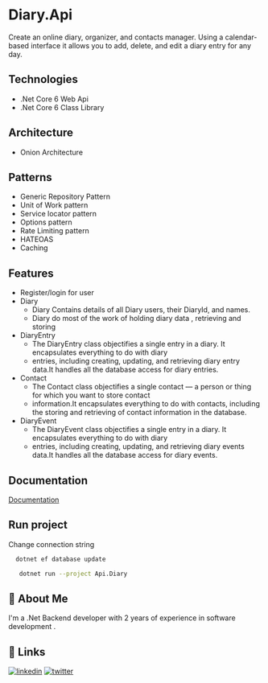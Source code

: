 
# Diary.Api

Create an online diary, organizer, and contacts manager. Using a calendar-based interface it allows
you to add, delete, and edit a diary entry for any day. 

## Technologies

* .Net Core 6 Web Api 
* .Net Core 6  Class Library



## Architecture 

* Onion Architecture
## Patterns

* Generic Repository Pattern
* Unit of Work pattern
* Service locator pattern 
* Options pattern
* Rate Limiting pattern
* HATEOAS 
* Caching 
## Features

- Register/login for user
- Diary
    *  Diary Contains details of all  Diary users, their DiaryId, and names.
    *  Diary do most of the work of holding diary data , retrieving and storing
- DiaryEntry
    * The DiaryEntry class objectifies a single entry in a diary. It encapsulates everything to do with diary
    * entries, including creating, updating, and retrieving diary entry data.It handles all the database access for diary entries.
- Contact
    * The Contact class objectifies a single contact — a person or thing for which you want to store contact
    * information.It encapsulates everything to do with contacts, including the storing and retrieving of contact information in the database.
- DiaryEvent
    * The DiaryEvent class objectifies a single entry in a diary. It encapsulates everything to do with diary
    * entries, including creating, updating, and retrieving diary events data.It handles all the database access for diary events.


## Documentation

[Documentation](https://documenter.getpostman.com/view/15522322/2s8Z6vYE87)



##  Run project

Change connection string 

```bash
  dotnet ef database update
```

```bash
   dotnet run --project Api.Diary
```


## 🚀 About Me
I'm a .Net Backend developer with 2 years of experience in software development .


## 🔗 Links
[![linkedin](https://img.shields.io/badge/linkedin-0A66C2?style=for-the-badge&logo=linkedin&logoColor=white)](https://www.linkedin.com/in/khaled-soltan/)
[![twitter](https://img.shields.io/badge/twitter-1DA1F2?style=for-the-badge&logo=twitter&logoColor=white)](https://twitter.com/KhalSoltan/)

